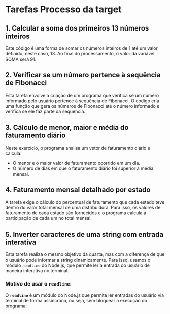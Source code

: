 # Tarefas Processo da target

## 1. **Calcular a soma dos primeiros 13 números inteiros**
Este código é uma forma de somar os números inteiros de 1 até um valor definido, neste caso, 13. Ao final do processamento, o valor da variável SOMA será 91.

## 2. **Verificar se um número pertence à sequência de Fibonacci**
Esta tarefa envolve a criação de um programa que verifica se um número informado pelo usuário pertence à sequência de Fibonacci. O código cria uma função que gera os números de Fibonacci até o número informado e verifica se ele faz parte da sequência.

## 3. **Cálculo de menor, maior e média do faturamento diário**
Neste exercício, o programa analisa um vetor de faturamento diário e calcula:
- O menor e o maior valor de faturamento ocorrido em um dia.
- O número de dias em que o faturamento diário foi superior à média mensal.

## 4. **Faturamento mensal detalhado por estado**
A tarefa exige o cálculo do percentual de faturamento que cada estado teve dentro do valor total mensal de uma distribuidora. Para isso, os valores de faturamento de cada estado são fornecidos e o programa calcula a participação de cada um no total mensal.

## 5. **Inverter caracteres de uma string com entrada interativa**
Esta tarefa realiza o mesmo objetivo da quarta, mas com a diferença de que o usuário pode informar a string dinamicamente. Para isso, usamos o módulo `readline` do Node.js, que permite ler a entrada do usuário de maneira interativa no terminal.

### Motivo de usar o `readline`:
O **`readline`** é um módulo do Node.js que permite ler entradas do usuário via terminal de forma assíncrona, ou seja, sem bloquear a execução do programa.
